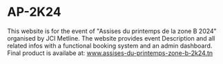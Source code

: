 # AP-2K24
This website is for the event of "Assises du printemps de la zone B 2024" organised by JCI Metline. The website provides event Description and all related infos with a functional booking system and an admin dashboard. Final product is availabe at:
www.assises-du-printemps-zone-b-2k24.tn
